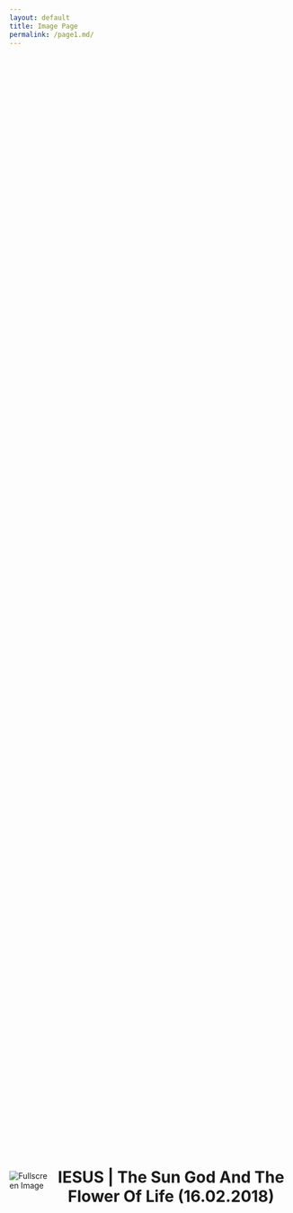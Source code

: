 ```yaml
---
layout: default
title: Image Page
permalink: /page1.md/
---
```

<html lang="en">
  <head>
    <!-- ... same as before ... -->
    <link rel="stylesheet" href="{{ site.baseurl }}/assets/css/style.css" />
    <style>
      /* Center the text */
      .center-content {
        display: flex;
        justify-content: center;
        align-items: center;
        height: 100vh; /* 100% of the viewport height */
      }
      .center-text {
        text-align: center;
      }
      /* Additional styles for better formatting */
      #newText {
        max-width: 800px;
        margin: 0 auto;
      }
    </style>
  </head>
  <body>
    <div class="fade-in-out">
      <div class="fullscreen-container">
        <div class="fade-out-element center-content">
          <img
            src="{{ site.baseurl }}/assets/images/gallery/jesus.jpg"
            alt="Fullscreen Image"
            class="fullscreen-image fade-out"
          />
          <br /><br /><br /><br /><br />
          <!-- Introductory Text Section -->
          <div class="intro-text center-text">
            <h1>IESUS | The Sun God And The Flower Of Life (16.02.2018)</h1>
            <p>
              <!-- ... your content ... -->
            </p>
          </div>
          <!-- End Introductory Text Section -->
          <!-- New Text Section -->
          <div id="newText" style="display: none;">
          <img 
  src="{{ site.baseurl }}/assets/images/gallery/jesus.jpg" 
  alt="Description of Small Image" 
  class="small-image"
  style="width: 400px; height: auto;"
/>
<br><br>
Within the series: IESUS & Sun Flower Kaleidoscope

*Church of San Giovanni Battista (Saint John The Baptist) at Mogno, Ticino Canton, Lavizara, Switzerland (Land Of The Two Sisters) **Archtect: Mario Bota @mariobottaarchitetti_official (IG)

**IESUS: Ancient Greek Sun God

***Flower Of Life (Sacred Geometry)
          </div>
          <!-- End New Text Section -->
          <!-- Request a Quote Section -->
          <div id="quoteSection" style="display: none;">
            {% include request_quote.md %}
          </div>
          <!-- End Request a Quote Section -->
          <script>
            document.addEventListener("DOMContentLoaded", function() {
              const fadeOutElement = document.querySelector(".fade-out-element img");
              const introText = document.querySelector(".intro-text");
              const quoteSection = document.getElementById("quoteSection");
              const newText = document.getElementById("newText");
              // Add an event listener for the animation end
              fadeOutElement.addEventListener("animationend", function() {
                // Remove the fade-out class after the animation ends
                fadeOutElement.classList.remove("fade-out");
                // Hide the intro text and image
                introText.style.display = "none";
                fadeOutElement.style.display = "none";
                // Display the new text and quote section
                newText.style.display = "block";
                quoteSection.style.display = "block";
              });
            });
          </script>
        </div>
      </div>
    </div>
  </body>
</html>
